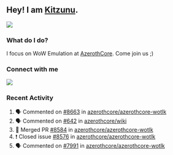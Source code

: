## Hey! I am [Kitzunu](https://Github.com/Kitzunu).

<!--<a href="https://github-readme-stats.kitzunu.vercel.app/api?username=Kitzunu&show_icons=true&theme=dark">
  <img align="center" src="https://github-readme-stats.kitzunu.vercel.app/api?username=Kitzunu&show_icons=true&theme=dark" />
</a>-->
<a href="https://github-readme-stats.kitzunu.vercel.app/api?username=Kitzunu&show_icons=true&theme=dark">
  <img align="center" src="https://github-readme-stats.vercel.app/api/top-langs/?username=Kitzunu&layout=compact&theme=dark" />
</a>

### What do I do?

I focus on WoW Emulation at [AzerothCore](https://Github.com/AzerothCore). Come join us ;)

### Connect with me
[![](https://img.shields.io/badge/AzerothCore%20Discord-Connect%20with%20me!-green)](https://discord.com/invite/gkt4y2x)

### Recent Activity

<!--START_SECTION:activity-->
1. 🗣 Commented on [#8663](https://github.com/azerothcore/azerothcore-wotlk/issues/8663) in [azerothcore/azerothcore-wotlk](https://github.com/azerothcore/azerothcore-wotlk)
2. 🗣 Commented on [#642](https://github.com/azerothcore/wiki/issues/642) in [azerothcore/wiki](https://github.com/azerothcore/wiki)
3. 🎉 Merged PR [#8584](https://github.com/azerothcore/azerothcore-wotlk/pull/8584) in [azerothcore/azerothcore-wotlk](https://github.com/azerothcore/azerothcore-wotlk)
4. ❗️ Closed issue [#8576](https://github.com/azerothcore/azerothcore-wotlk/issues/8576) in [azerothcore/azerothcore-wotlk](https://github.com/azerothcore/azerothcore-wotlk)
5. 🗣 Commented on [#7991](https://github.com/azerothcore/azerothcore-wotlk/issues/7991) in [azerothcore/azerothcore-wotlk](https://github.com/azerothcore/azerothcore-wotlk)
<!--END_SECTION:activity-->
